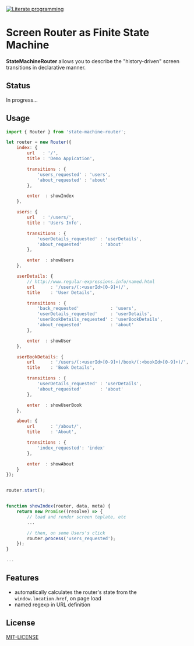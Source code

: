 [![Literate programming][literate-image]][literate-url]

# Screen Router as Finite State Machine

**StateMachineRouter** allows you to describe the "history-driven" screen transitions in declarative manner.

## Status
In progress...

## Usage

```javascript
import { Router } from 'state-machine-router';

let router = new Router({
    index: {
        url   : '/',
        title : 'Demo Appication',

        transitions : {
            'users_requested' : 'users',
            'about_requested' : 'about'
        },

        enter  : showIndex
    },

    users: {
        url   : '/users/',
        title : 'Users Info',

        transitions : {
            'userDetails_requested' : 'userDetails',
            'about_requested'       : 'about'
        },

        enter  : showUsers
    },

    userDetails: {
        // http://www.regular-expressions.info/named.html
        url      : '/users/(:<userId>[0-9]+)/',
        title    : 'User Details',

        transitions : {
            'back_requested'            : 'users',
            'userDetails_requested'     : 'userDetails',
            'userBookDetails_requested' : 'userBookDetails',
            'about_requested'           : 'about'
        },

        enter  : showUser
    },

    userBookDetails: {
        url      : '/users/(:<userId>[0-9]+)/book/(:<bookId>[0-9]+)/',
        title    : 'Book Details',

        transitions : {
            'userDetails_requested' : 'userDetails',
            'about_requested'       : 'about'
        },

        enter  : showUserBook
    },

    about: {
        url      : '/about/',
        title    : 'About',

        transitions : {
            'index_requested': 'index'
        },

        enter  : showAbout
    }
});


router.start();


function showIndex(router, data, meta) {
	return new Promise((resolve) => {
		// load and render screen teplate, etc
		...

		// then, on some Users's click
		router.process('users_requested');
	});
}

...
```

## Features
- automatically calculates the router's state from the `window.location.href`, on page load
- named regexp in URL definition

## License

[MIT-LICENSE](https://github.com/AZaviruha/state-machine-router/blob/master/LICENSE)

[literate-image]: https://img.shields.io/badge/literate%20programming--brightgreen.svg
[literate-url]: https://en.wikipedia.org/wiki/Literate_programming
